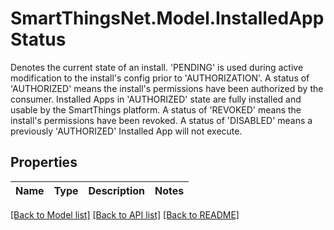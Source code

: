 # SmartThingsNet.Model.InstalledAppStatus
Denotes the current state of an install.  'PENDING' is used during active modification to the install's config prior to 'AUTHORIZATION'. A status of 'AUTHORIZED' means the install's permissions have been authorized by the consumer. Installed Apps in 'AUTHORIZED' state are fully installed and usable by the SmartThings platform.  A status of 'REVOKED' means the install's permissions have been revoked.  A status of 'DISABLED' means a previously 'AUTHORIZED' Installed App will not execute. 
## Properties

Name | Type | Description | Notes
------------ | ------------- | ------------- | -------------

[[Back to Model list]](../README.md#documentation-for-models) [[Back to API list]](../README.md#documentation-for-api-endpoints) [[Back to README]](../README.md)

